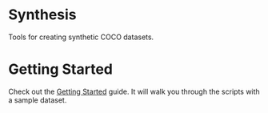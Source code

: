 # Synthesis

Tools for creating synthetic COCO datasets.

# Getting Started

Check out the [Getting Started](./docs/getting-started.md) guide. It will walk you through the scripts with a
sample dataset.
